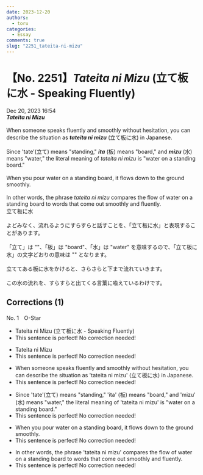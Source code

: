 ```yaml
---
date: 2023-12-20
authors:
  - toru
categories:
  - Essay
comments: true
slug: "2251_tateita-ni-mizu"
---
```


# 【No. 2251】<strong><em>Tateita ni Mizu</strong></em> (立て板に水 - Speaking Fluently)
<div class="date">Dec 20, 2023 16:54</div>
<div id="post"><div id="body_show_ori">
<strong><em>Tateita ni Mizu</strong></em><br/><br/>When someone speaks fluently and smoothly without hesitation, you can describe the situation as <strong><em>tateita ni mizu</em></strong> (立て板に水) in Japanese.<br/><br/>Since 'tate'(立て) means "standing," <strong><em>ita</em></strong> (板) means "board," and <strong><em>mizu</em></strong> (水) means "water," the literal meaning of <em>tateita ni mizu</em> is "water on a standing board."<br/><br/>When you pour water on a standing board, it flows down to the ground smoothly.<br/><br/>In other words, the phrase <em>tateita ni mizu</em> compares the flow of water on a standing board to words that come out smoothly and fluently.
</div></div>

<!-- more -->

<div id="post_ja"><div id="body_show_mo">
立て板に水<br/><br/>よどみなく、流れるようにすらすらと話すことを、「立て板に水」と表現することがあります。<br/><br/>「立て」は ""、「板」は "board"、「水」は "water" を意味するので、「立て板に水」の文字どおりの意味は "" となります。<br/><br/>立ててある板に水をかけると、さらさらと下まで流れていきます。<br/><br/>この水の流れを、すらすらと出てくる言葉に喩えているわけです。
</div></div>

## Corrections (1)
<div id="block"><div class="first_name"> No. 1　<span class="just_name">O-Star</span></div><div id="block2">
<ul class="correction_field">
<li class="incorrect">Tateita ni Mizu (立て板に水 - Speaking Fluently)</li>
<li class="corrected perfect">This sentence is perfect! No correction needed!</li>
</ul>
<ul class="correction_field">
<li class="incorrect">Tateita ni Mizu</li>
<li class="corrected perfect">This sentence is perfect! No correction needed!</li>
</ul>
<ul class="correction_field">
<li class="incorrect">When someone speaks fluently and smoothly without hesitation, you can describe the situation as 'tateita ni mizu' (立て板に水) in Japanese.</li>
<li class="corrected perfect">This sentence is perfect! No correction needed!</li>
</ul>
<ul class="correction_field">
<li class="incorrect">Since 'tate'(立て) means "standing," 'ita' (板) means "board," and 'mizu' (水) means "water," the literal meaning of 'tateita ni mizu' is "water on a standing board."</li>
<li class="corrected perfect">This sentence is perfect! No correction needed!</li>
</ul>
<ul class="correction_field">
<li class="incorrect">When you pour water on a standing board, it flows down to the ground smoothly.</li>
<li class="corrected perfect">This sentence is perfect! No correction needed!</li>
</ul>
<ul class="correction_field">
<li class="incorrect">In other words, the phrase 'tateita ni mizu' compares the flow of water on a standing board to words that come out smoothly and fluently.</li>
<li class="corrected perfect">This sentence is perfect! No correction needed!</li>
</ul>
</div></div>
